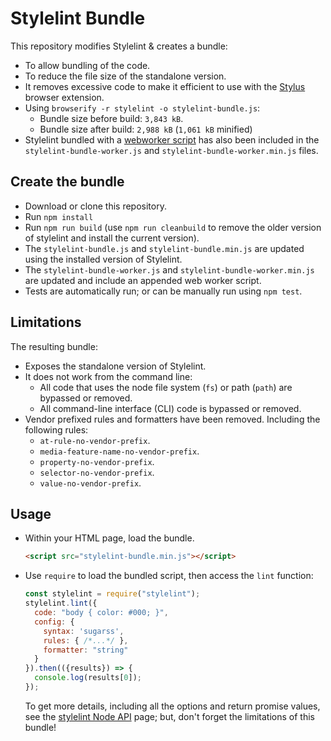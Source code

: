 # Stylelint Bundle

This repository modifies Stylelint &amp; creates a bundle:

* To allow bundling of the code.
* To reduce the file size of the standalone version.
* It removes excessive code to make it efficient to use with the [Stylus](https://github.com/openstyles/stylus) browser extension.
* Using `browserify -r stylelint -o stylelint-bundle.js`:
  * Bundle size before build: `3,843 kB`.
  * Bundle size after build: `2,988 kB` (`1,061 kB` minified)
* Stylelint bundled with a [webworker script](https://github.com/openstyles/stylelint-bundle/blob/master/build/worker.js) has also been included in the `stylelint-bundle-worker.js` and `stylelint-bundle-worker.min.js` files.

## Create the bundle

* Download or clone this repository.
* Run `npm install`
* Run `npm run build` (use `npm run cleanbuild` to remove the older version of stylelint and install the current version).
* The `stylelint-bundle.js` and `stylelint-bundle.min.js` are updated using the installed version of Stylelint.
* The `stylelint-bundle-worker.js` and `stylelint-bundle-worker.min.js` are updated and include an appended web worker script.
* Tests are automatically run; or can be manually run using `npm test`.

## Limitations

The resulting bundle:

* Exposes the standalone version of Stylelint.
* It does not work from the command line:
  * All code that uses the node file system (`fs`) or path (`path`) are bypassed or removed.
  * All command-line interface (CLI) code is bypassed or removed.
* Vendor prefixed rules and formatters have been removed. Including the following rules:
  * `at-rule-no-vendor-prefix`.
  * `media-feature-name-no-vendor-prefix`.
  * `property-no-vendor-prefix`.
  * `selector-no-vendor-prefix`.
  * `value-no-vendor-prefix`.

## Usage

* Within your HTML page, load the bundle.

  ```html
  <script src="stylelint-bundle.min.js"></script>
  ```

* Use `require` to load the bundled script, then access the `lint` function:

  ```js
  const stylelint = require("stylelint");
  stylelint.lint({
    code: "body { color: #000; }",
    config: {
      syntax: 'sugarss',
      rules: { /*...*/ },
      formatter: "string"
    }
  }).then(({results}) => {
    console.log(results[0]);
  });
  ```

  To get more details, including all the options and return promise values, see the [stylelint Node API](https://stylelint.io/user-guide/node-api/) page; but, don't forget the limitations of this bundle!

